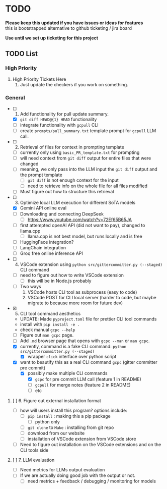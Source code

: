 # TODO

**Please keep this updated if you have issues or ideas for features**  
this is bootstrapped alternative to github ticketing / jira board

**Use until we set up ticketing for this project**

## TODO List

### High Priority

1. High Priority Tickets Here
   1. Just update the checkers if you work on something.

### General

- [ ] 1. Add functionality for pull update summary.

  - [x] `git diff HEAD@{1} HEAD` functionality
  - [ ] integrate functionality with `gcpull` CLI
  - [ ] create `prompts/pull_summary.txt` template prompt for `gcpull` LLM call.

- [ ] 2. Retrieval of files for context in prompting template

  - [ ] currently only using `basic_PR_template.txt` for prompting
  - [ ] will need context from `git diff` output for entire files that were changed
  - [ ] meaning, we only pass into the LLM input the `git diff` output and the prompt template
    - [ ] `git diff` is not enough context for the input
    - [ ] need to retrieve info on the whole file for all files modified
  - [ ] Must figure out how to structure this retrieval

- [ ] 3. Optimize local LLM execution for different SoTA models

  - [x] Gemini API online eval
  - [ ] Downloading and connecting DeepSeek
    - [ ] https://www.youtube.com/watch?v=72Ef65B65JA
  - [ ] first attempted openAI API (did not want to pay), changed to llama.cpp
    - [ ] llama.cpp is not best model, but runs locally and is free
  - [ ] HuggingFace integration?
  - [ ] LangChain integration
  - [ ] Groq free online inference API

- [ ] 4. VSCode extension using `python src/gittercommitter.py (--staged)` CLI command

  - [ ] need to figure out how to write VSCode extension
    - [ ] this will be in Node.js probably
  - [ ] Two ways
    1.  VSCode hosts CLI tool as subprocess (easy to code)
    2.  VSCode POST for CLI local server (harder to code, but maybe migrate to because more room for future dev)

- [x] 5. CLI tool command aesthetics
  - UPDATE: Made `pyproject.toml` file for prettier CLI tool commands
  - install with `pip install -e .`
  - check manual `gcpc --help`
  - [ ] Figure out `man gcpc` page.
  - [ ] Add `.md` browser page that opens with `gcpc --man` or `man gcpc`.
  - [x] currently, command is a fake CLI command: `python src/gittercommitter.py (--staged)`
    - [x] wrapper `click` interface over python script
  - [x] want to beautify this as a real CLI command `gcpc` (gitter committer pre commit)
    - [x] possibly make multiple CLI commands
      - [x] `gcpc` for pre commit LLM call (feature 1 in README)
      - [ ] `gcpull` for merge notes (feature 2 in README)
      - [ ] etc

1. [ ] 6. Figure out external installation format

   - [ ] how will users install this program? options include:
     - [ ] `pip install` : making this a pip package
       - [ ] python only
     - [ ] `git clone` to `Make` : installing from git repo
     - [ ] download from our website
     - [ ] installation of VSCode extension from VSCode store
   - [ ] Need to figure out installation on the VSCode extensions and on the CLI tools side

2. [ ] 7. LLM evaluation
   - [ ] Need metrics for LLMs output evaluation
   - [ ] If we are actually doing good job with the output or not.
     - [ ] need metrics + feedback / debugging / monitoring for models
